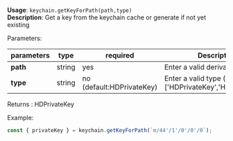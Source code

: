 **Usage**: `keychain.getKeyForPath(path,type)`  
**Description**: Get a key from the keychain cache or generate if not yet existing

Parameters:

| parameters | type   | required                  | Description                                                 |
| ---------- | ------ | ------------------------- | ----------------------------------------------------------- |
| **path**   | string | yes                       | Enter a valid derivation path                               |
| **type**   | string | no (default:HDPrivateKey) | Enter a valid type (one of: ['HDPrivateKey','HDPublicKey']) |

Returns : HDPrivateKey

Example:

```js
const { privateKey } = keychain.getKeyForPath(`m/44'/1'/0'/0'/0`);
```
